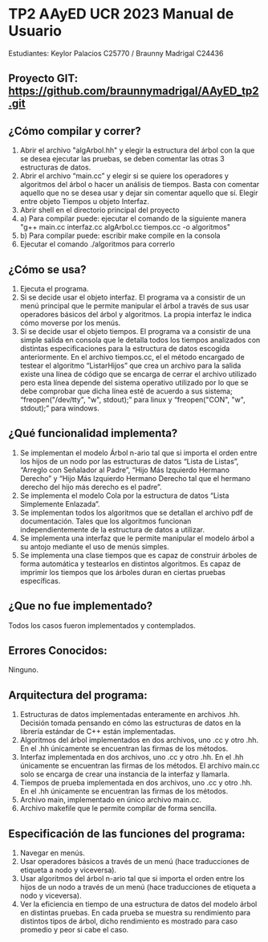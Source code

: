 # TP2  AAyED UCR 2023 Manual de Usuario

Estudiantes: Keylor Palacios C25770 / Braunny Madrigal C24436

## Proyecto GIT: https://github.com/braunnymadrigal/AAyED_tp2.git

## ¿Cómo compilar y correr?
1. Abrir el archivo "algArbol.hh" y elegir la estructura del árbol con la que se desea ejecutar las pruebas, se deben comentar las otras 3 estructuras de datos.
2. Abrir el archivo “main.cc” y elegir si se quiere los operadores y algoritmos del árbol o hacer un análisis de tiempos. Basta con comentar aquello que no se desea usar y dejar sin comentar aquello que sí. Elegir entre objeto Tiempos u objeto Interfaz.
3. Abrir shell en el directorio principal del proyecto
4. a) Para compilar puede: ejecutar el comando de la siguiente manera "g++ main.cc interfaz.cc algArbol.cc tiempos.cc  -o algoritmos"
4. b) Para compilar puede: escribir make compile en la consola
5. Ejecutar el comando ./algoritmos para correrlo

## ¿Cómo se usa?
1. Ejecuta el programa.
2. Si se decide usar el objeto interfaz. El programa va a consistir de un menú principal que le permite manipular el árbol a través de sus usar operadores básicos del árbol y algoritmos. La propia interfaz le indica cómo moverse por los menús.
3. Si se decide usar el objeto tiempos. El programa va a consistir de una simple salida en consola que le detalla todos los tiempos analizados con distintas especificaciones para la estructura de datos escogida anteriormente. En el archivo tiempos.cc, el el método encargado de testear el algoritmo “ListarHijos” que crea un archivo para la salida existe una línea de código que se encarga de cerrar el archivo utilizado pero esta línea depende del sistema operativo utilizado por lo que se debe comprobar que dicha línea esté de acuerdo a sus sistema; “freopen("/dev/tty", "w", stdout);” para linux y “freopen("CON", "w", stdout);” para windows.

## ¿Qué funcionalidad implementa?
1. Se implementan el modelo Árbol n-ario tal que si importa el orden entre los hijos de un nodo por las estructuras de datos “Lista de Listas”, “Arreglo con Señalador al Padre”, “Hijo Más Izquierdo Hermano Derecho” y “Hijo Más Izquierdo Hermano Derecho tal que el hermano derecho del hijo más derecho es el padre”.
2. Se implementa el modelo Cola por la estructura de datos “Lista Simplemente Enlazada”.
3. Se implementan todos los algoritmos que se detallan el archivo pdf de documentación. Tales que los algoritmos funcionan independientemente de la estructura de datos a utilizar.
4. Se implementa una interfaz que le permite manipular el modelo árbol a su antojo mediante el uso de menús simples. 
5. Se implementa una clase tiempos que es capaz de construir árboles de forma automática y testearlos en distintos algoritmos. Es capaz de imprimir los tiempos que los árboles duran en ciertas pruebas específicas.

## ¿Que no fue implementado? 
Todos los casos fueron implementados y contemplados.

## Errores Conocidos:
Ninguno.

## Arquitectura del programa: 
1. Estructuras de datos implementadas enteramente en archivos .hh. Decisión tomada pensando en cómo las estructuras de datos en la librería estándar de C++ están implementadas. 
2. Algoritmos del árbol implementados en dos archivos, uno .cc y otro .hh. En el .hh únicamente se encuentran las firmas de los métodos.
3. Interfaz implementada en dos archivos, uno .cc y otro .hh. En el .hh únicamente se encuentran las firmas de los métodos. El archivo main.cc solo se encarga de crear una instancia de la interfaz y llamarla. 
4. Tiempos de prueba implementada en dos archivos, uno .cc y otro .hh. En el .hh únicamente se encuentran las firmas de los métodos.
5. Archivo main, implementado en único archivo main.cc.
6. Archivo makefile que le permite compilar de forma sencilla. 

## Especificación de las funciones del programa:
1. Navegar en menús.
2. Usar operadores básicos a través de un menú (hace traducciones de etiqueta a nodo y viceversa).
3. Usar algoritmos del árbol n-ario tal que si importa el orden entre los hijos de un nodo a través de un menú (hace traducciones de etiqueta a nodo y viceversa).
4. Ver la eficiencia en tiempo de una estructura de datos del modelo árbol en distintas pruebas. En cada prueba se muestra su rendimiento para distintos tipos de árbol, dicho rendimiento es mostrado para caso promedio y peor si cabe el caso.

